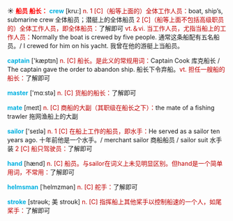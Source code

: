 ☀ <font color="red">**船员 船长：**</font>
<font color="sky blue">**crew**</font> [kru:] 
<font color="#c00000">n. 1 [C]（船等上面的）全体工作人员：</font>boat, ship’s, submarine crew 全体船员；潜艇上的全体船员 <font color="#c00000">2 [C]（船等上面不包括高级职员的）全体工作人员，即全体船员：</font>了解即可 <font color="#c00000">vt.＆vi. 当工作人员，尤指当船上的工作人员：</font>Normally the boat is crewed by five people. 通常这条船配有五名船员。/ I crewed for him on his yacht. 我曾在他的游艇上当船员。

<font color="sky blue">**captain**</font> ['kæptɪn] 
<font color="#c00000">n. [C] 船长。是此义的常规用词：</font>Captain Cook 库克船长 / The captain gave the order to abandon ship. 船长下令弃船。<font color="#c00000">vt. 担任一艘船的船长：</font>了解即可

<font color="sky blue">**master**</font> ['mɑːstə] 
<font color="#c00000">n. [C] 货船的船长：</font>了解即可
           
<font color="sky blue">**mate**</font> [meɪt]
<font color="#c00000">n. [C] 商船的大副（其职级在船长之下）：</font>the mate of a fishing trawler 拖网渔船上的大副

<font color="sky blue">**sailor**</font> ['seɪlə] 
<font color="#c00000">n. 1 [C] 在船上工作的船员，即水手：</font>He served as a sailor ten years ago. 十年前他是一个水手。/ merchant sailor 商船船员 / sailor suit 水手装 <font color="#c00000">2 [C] 船只驾驶员：</font>了解即可

<font color="sky blue">**hand**</font> [hænd] 
<font color="#c00000">n. [C] 船员。与sailor在词义上未见明显区别。但hand是一个简单用词，不常用：</font>了解即可
           
<font color="sky blue">**helmsman**</font> [ˈhelmzmən]
<font color="#c00000">n. [C] 舵手：</font>了解即可
           
<font color="sky blue">**stroke**</font> [strəʊk; 美 stroʊk]
<font color="#c00000">n. [C] 指挥船上其他桨手以控制船速的一个人，如尾桨手：</font>了解即可
